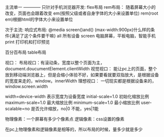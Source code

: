 主流单一 ———— 只针对手机浏览器开发:
flex布局
rem布局：
随着屏幕大小的改变，页面也会跟着改变
em(按照父级或者自身字体的大小来设置单位)
rem(root em)根据html的字体大小来设置单位

次于主流:
响应式布局:
@media screen()and() (max-width:900px)什么样的条件{满足了这个条件要干嘛}
all 所有设备
screen 电脑屏幕，平板电脑，智能手机
print 打印机和打印预览

百分百布局
table布局

视口：
 布局视口：有滚动条，宽度以整个页面为主，document.doucumentElement.clientWidth
视觉视口：
能让pc上的页面，整个放到移动端浏览器上，但是会缩小体验不好，如果要看就要双指放大，是根据设备的宽度来走的，window。innerWidth
理想视口：
一切现实都是根据设备来的，window.screen.width

width=device-width  表示宽度为设备宽度
initial-scale=1.0   初始化缩放比例
maximum-scale=1.0   最大缩放比例
minimum-scale=1.0   最小缩放比例
user-scalable=no  是否允许缩放，no|0 不能，yes|1能

物理像素：一个屏幕有多少个像素点
逻辑像素：css设置的像素

在pc上物理像素和逻辑像素是相等的，所以布局的时候，量多少就是多少
